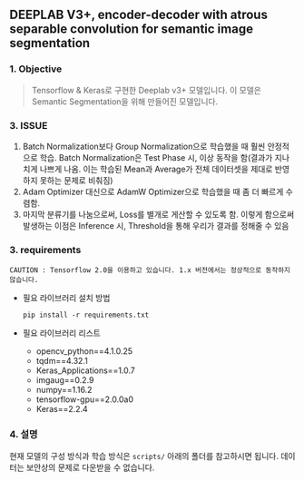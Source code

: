 ## DEEPLAB V3+,  encoder-decoder with atrous separable convolution for semantic image segmentation

### 1. Objective

> Tensorflow & Keras로 구현한 Deeplab v3+ 모델입니다. 이 모델은 Semantic Segmentation을 위해 만들어진 모델입니다.

### 3. ISSUE

1. Batch Normalization보다 Group Normalization으로 학습했을 때 훨씬 안정적으로 학습. Batch Normalization은 Test Phase 시, 이상 동작을 함(결과가 지나치게 나쁘게 나옴. 이는 학습된 Mean과 Average가 전체 데이터셋을 제대로 반영하지 못하는 문제로 비춰짐)
2. Adam Optimizer 대신으로 AdamW Optimizer으로 학습했을 때 좀 더 빠르게 수렴함.
3. 마지막 분류기를 나눔으로써, Loss를 별개로 게산할 수 있도록 함. 이렇게 함으로써 발생하는 이점은 Inference 시, Threshold을 통해 우리가 결과를 정해줄 수 있음

### 3. requirements

`CAUTION : Tensorflow 2.0을 이용하고 있습니다. 1.x 버전에서는 정상적으로 동작하지 않습니다.`  

* 필요 라이브러리 설치 방법 
    ````shell
    pip install -r requirements.txt
    ````

* 필요 라이브러리 리스트 
    * opencv_python==4.1.0.25
    * tqdm==4.32.1
    * Keras_Applications==1.0.7
    * imgaug==0.2.9
    * numpy==1.16.2
    * tensorflow-gpu==2.0.0a0
    * Keras==2.2.4

### 4. 설명

현재 모델의 구성 방식과 학습 방식은 `scripts/` 아래의 폴더를 참고하시면 됩니다. 데이터는 보안상의 문제로 다운받을 수 없습니다. 